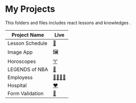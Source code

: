 # My Projects
This folders and files includes react lessons and knowledges .
<table>
  <theader>
    <tr>
    <th>Project Name</th>
    <th>Live</th>
    </tr>
  </theader>
  <tbody>
    <tr id="1">
      <td>Lesson Schedule</td>
      <td>
        <a href="https://scheduler-two-vert.vercel.app/" alt="scheduler">📓</a>
      </td>
    </tr>
    <tr id="2">
      <td>Image App</td>
      <td>
        <a href="https://lesson-of-reacts-imageapp.vercel.app/" alt="imgApp">🖼</a>
      </td>
    </tr>
    <tr id="3">
      <td>Horoscopes</td>
      <td>
        <a href="https://horoscopes-sage.vercel.app/" alt="imgApp">♈</a>
      </td>
    </tr>
    <tr id="4">
      <td>LEGENDS of NBA</td>
      <td >
        <a href="https://nba-legends-one.vercel.app/" alt="imgApp" >🏀</a>
      </td>
    </tr>
    <tr id="5">
      <td>Employess</td>
      <td >
        <a href="https://employees-react-practice-pagination.vercel.app/" alt="imgApp" >👨‍💼👩‍💼</a>
      </td>
    </tr>
    <tr id="6">
      <td>Hospital </td>
      <td >
        <a href="https://main--visionary-parfait-789f06.netlify.app/" alt="imgApp" >❤</a>
      </td>
    </tr>
    <tr id="7">
      <td>Form Validation </td>
      <td >
        <a href="https://main--warm-parfait-111010.netlify.app/" alt="imgApp" >📝</a>
      </td>
    </tr>
  </tbody>
</table>

